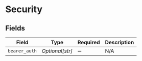 # Security


## Fields

| Field              | Type               | Required           | Description        |
| ------------------ | ------------------ | ------------------ | ------------------ |
| `bearer_auth`      | *Optional[str]*    | :heavy_minus_sign: | N/A                |